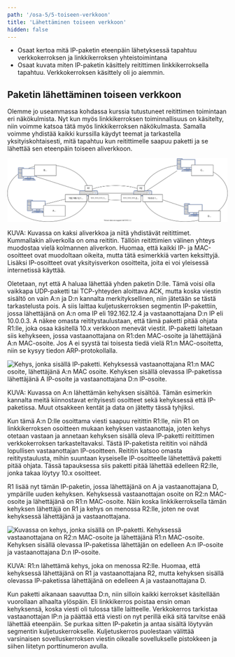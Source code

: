 ```yaml
---
path: '/osa-5/5-toiseen-verkkoon'
title: 'Lähettäminen toiseen verkkoon'
hidden: false
---
```



<text-box variant='learningObjectives' name='Oppimistavoitteet'>

- Osaat kertoa mitä IP-paketin eteenpäin lähetyksessä tapahtuu verkkokerroksen ja linkkikerroksen yhteistoimintana
- Osaat kuvata miten IP-paketin käsittely reitittimen linkkikerroksella tapahtuu. Verkkokerroksen käsittely oli jo aiemmin.

</text-box>


## Paketin lähettäminen toiseen verkkoon

Olemme jo useammassa kohdassa kurssia tutustuneet reitittimen toimintaan eri näkökulmista. Nyt kun myös linkkikerroksen toiminnallisuus on käsitelty, niin voimme katsoa tätä myös linkkikerroksen näkökulmasta. Samalla voimme yhdistää kaikki kurssilla käydyt teemat ja tarkastella yksityiskohtaisesti, mitä tapahtuu kun reitittimelle saapuu paketti ja se lähettää sen eteenpäin toiseen aliverkkoon.


<img src="../img/5-5-verkkojen-valilla.svg" alt="Kuvassa on kaksi aliverkkoa, jotka on yhdistetty kolmannella reitittimen välisellä aliverkolla. Ensimmäisessä on A ja B, jotka on yhdistetty reitittimeen R1 ja toisessa reititin R2 on yhdistetty C:hen ja D:hen. Reitittimet on yhdistetty toisiinsa. A:n IP-osoite on 192.68.12.4 ja MAC-osoite 11-22-33-44-55-66. B:n IP-osoite on 192.168.12.6 ja MAC-osoite 77-88-99-AA-BB-CC. Reitittimillä on kaksi rajapintaa, joten niillä on myös useampia IP- ja MAC-osoitteita. aliverkon suuntaan R1:n IP-osoite on 192.168.12.1 ja MAC 12-12-12-12-12-12. Toisen reitittimen suuntaan R1:n IP-osoite on 111.111.111.1 ja MAC 12-12-12-12-12-13. Reitittimet yhdistävässä aliverkossa R2:n IP-osoite on 111.111.111.2 ja MAC 23-23-23-23-23-01. Aliverkon suuntaan R2:n IP-osoite on 10.0.0.1 ja MAC 23-23-23-23-23-03. C:n IP-osoite on 10.0.0.2 ja MAC A1-A1-A1-A1-A1-A1. D:n IP-osoite on 10.0.0.3 ja MAC 12-13-14-15-16-17.">

KUVA: Kuvassa on kaksi aliverkkoa ja niitä yhdistävät reitittimet. Kummallakin aliverkolla on oma reititin. Tällöin reitittimien välinen yhteys muodostaa vielä kolmannen aliverkon. Huomaa, että kaikki IP- ja MAC-osoitteet ovat muodoltaan oikeita, mutta tätä esimerkkiä varten keksittyjä. Lisäksi IP-osoitteet ovat yksityisverkon osoitteita, joita ei voi yleisessä internetissä käyttää.


Oletetaan, nyt että A haluaa lähettää yhden paketin D:lle. Tämä voisi olla vaikkapa UDP-paketti tai TCP-yhteyden aloittava ACK, mutta koska viestin sisältö on vain A:n ja D:n kannalta merkityksellinen, niin jätetään se tästä tarkastelusta pois. A siis laittaa kuljetuskerroksen segmentin IP-pakettiin, jossa lähettäjänä on A:n oma IP eli 192.162.12.4 ja vastaanottajana D:n IP eli 10.0.0.3. A näkee omasta reititystaulustaan, että tämä paketti pitää ohjata R1:lle, joka osaa käsitellä 10.x verkkoon menevät viestit. IP-paketti laitetaan siis kehykseen, jossa vastaanottajana on R1:den MAC-osoite ja lähettäjänä A:n MAC-osoite. Jos A ei syystä tai toisesta tiedä vielä R1:n MAC-osoitetta, niin se kysyy tiedon ARP-protokollalla.


<img alt="Kehys, jonka sisällä IP-paketti. Kehyksessä vastaanottajana R1:n MAC osoite, lähettäjänä A:n MAC osoite. Kehyksen sisällä olevassa IP-paketissa lähettäjänä A IP-osoite ja vastaanottajana D:n IP-osoite.">

KUVA: Kuvassa on A:n lähettämän kehyksen sisältöä. Tämän esimerkin kannalta meitä kiinnostavat erityisesti osoitteet sekä kehyksessä että IP-paketissa. Muut otsakkeen kentät ja data on jätetty tässä tyhjiksi.

Kun tämä A:n D:lle osoittama viesti saapuu reitittin R1:lle, niin R1 on linkkikerroksen osoitteen mukaan kehyksen vastaanottaja, joten kehys otetaan vastaan ja annetaan kehyksen sisällä oleva IP-paketti reitittimen verkkokerroksen tarkasteltavaksi. Tästä IP-paketista reititin voi nähdä lopullisen vastaanottajan IP-osoitteen. Reititin katsoo omasta reititystaulusta, mihin suuntaan kyseiselle IP-osoitteelle lähetettävä paketti pitää ohjata. Tässä tapauksessa siis paketti pitää lähettää edelleen R2:lle, jonka takaa löytyy 10.x osoitteet.

R1 lisää nyt tämän IP-paketin, jossa lähettäjänä on A ja vastaanottajana D, ympärille uuden kehyksen. Kehyksessä vastaanottajan osoite on R2:n MAC-osoite ja lähettäjänä on R1:n MAC-osoite. Näin koska linkkikerroksella tämän kehyksen lähettäjä on R1 ja kehys on menossa R2:lle, joten ne ovat kehyksessä lähettäjänä ja vastaanottajana.

<img alt="Kuvassa on kehys, jonka sisällä on IP-paketti. Kehyksessä vastaanottajana on R2:n MAC-osoite ja lähettäjänä R1:n MAC-osoite. Kehyksen sisällä olevassa IP-paketissa lähettäjän on edelleen A:n IP-osoite ja vastaanottajana D:n IP-osoite.">

KUVA: R1:n lähettämä kehys, joka on menossa R2:lle. Huomaa, että kehyksessä lähettäjänä on R1 ja vastaanottajana R2, mutta kehyksen sisällä olevassa IP-paketissa lähettäjänä on edelleen A ja vastaanottajana D.


Kun paketti aikanaan saavuttaa D:n, niin silloin kaikki kerrokset käsitellään vuorollaan alhaalta ylöspäin. Eli linkkikerros poistaa ensin oman kehyksensä, koska viesti oli tulossa tälle laitteelle. Verkkokerros tarkistaa vastaanottajan IP:n ja päättää että viesti on nyt perillä eikä sitä tarvitse enää lähettää eteenpäin. Se purkaa sitten IP-paketin ja antaa sisältä löytyvän segmentin kuljetuskerrokselle. Kuljetuskerros puolestaan välittää varsinaisen sovelluskerroksen viestin oikealle sovellukselle pistokkeen ja siihen liitetyn porttinumeron avulla.

<quiz id="abe1ee87-88e0-4090-8975-e336516dd15b"> </quiz>


